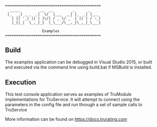 ```
============================================
  _____         __  __         _      _     
 |_   _| _ _  _|  \/  |___  __| |_  _| |___ 
   | || '_| || | |\/| / _ \/ _` | || | / -_)
   |_||_|  \_,_|_|  |_\___/\__,_|\_,_|_\___|
                                            
			     Examples
============================================
```
Build
-----
The examples application can be debugged in Visual Studio 2015, or built and executed via the command line using build.bat if MSBuild is installed.

Execution
---------

This test console application serves as examples of TruModule implementations for TruService. It will attempt to connect using the parameters in the config file and run through a set of sample calls to TruService

More information can be found on https://docs.trurating.com
